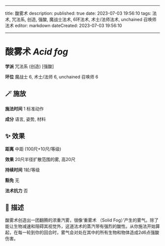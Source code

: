 
---
title: 酸雾术
description: 
published: true
date: 2023-07-03 19:56:10
tags: 法术, 咒法系, 创造, 强酸, 魔战士法术, 6环法术, 术士/法师法术, unchained 召唤师法术
editor: markdown
dateCreated: 2023-07-03 19:56:10

---

# **酸雾术** *Acid fog*

**学派** 咒法系 (创造) \[强酸\] 

**环位** 魔战士 6, 术士/法师 6, unchained 召唤师 6

## 🪄 施放

**施法时间** 1 标准动作

**成分** 语言, 姿势, 材料

## ✨ 效果  

**距离** 中距 (100尺+10尺/等级) 

**效果** 20尺半径扩散范围的雾, 高20尺 

**持续时间** 1轮/等级 

**豁免** 无

**法术抗力** 否

## 📖 描述

酸雾术创造出一团翻腾的浓重汽雾，很像‘重雾术 （Solid Fog）’产生的雾气。除了能让生物减速和阻碍其视觉外，这道法术的蒸汽带有强烈的酸性。从你施法开始算起，在每一轮到你的回合时，雾气会对处在其中的所有生物和物体造成2d6点强酸伤害。
    